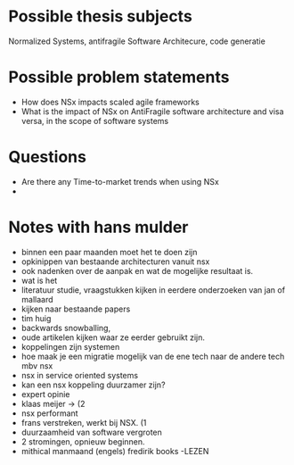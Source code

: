 # Possible thesis subjects
Normalized Systems, antifragile Software Architecure, code generatie

# Possible problem statements
- How does NSx impacts scaled agile frameworks
- What is the impact of NSx on AntiFragile software architecture and visa versa, in the scope of software systems

# Questions
- Are there any Time-to-market trends when using NSx
- 

# Notes with hans mulder
- binnen een paar maanden moet het te doen zijn
- opkinippen van bestaande architecturen vanuit nsx
- ook nadenken over de aanpak en wat de mogelijke resultaat is.
- wat is het 
- literatuur studie, vraagstukken kijken in eerdere onderzoeken van jan of mallaard
- kijken naar bestaande papers
- tim huig
- backwards snowballing,
- oude artikelen kijken waar ze eerder gebruikt zijn.
- koppelingen zijn systemen
- hoe maak je een migratie mogelijk van de ene tech naar de andere tech mbv nsx
- nsx in service oriented systems
- kan een nsx koppeling duurzamer zijn?
- expert opinie
- klaas meijer -> (2
- nsx performant
- frans verstreken, werkt bij NSX. (1
- duurzaamheid van software vergroten
- 2 stromingen, opnieuw beginnen.
- mithical manmaand (engels) fredirik books -LEZEN
